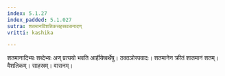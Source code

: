 ```yaml
---
index: 5.1.27
index_padded: 5.1.027
sutra: शतमानविंशतिकसहस्रवसनादण्
vritti: kashika

---
```

शतमानादिभ्यः शब्देभ्यः अण् प्रत्ययो भवति आर्हीयेष्वर्थेषु। ठक्ठञोरपवादः। शतमानेन क्रीतं शातमानं शतम्। वैशतिकम्। साहस्रम्। वासनम्।